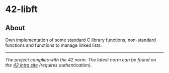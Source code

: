 # 42-libft

## About
Own implementation of some standard C library functions, non-standard functions and functions to manage linked lists.

<!--
## Getting started
### Prerequisites
### Installation
-->

<!--
## Usage

### Functions
#### from `<ctype.h>`

|Name|Description|
|---|---|
|ft_isalpha|Checks whether a given character is an alphabetic letter.|
|||
-->
<!--## Roadmap-->
<!--## Contributing-->
<!--## License-->
<!--## Contact-->
<!--## Aknowledgements-->

---
*The project complies with the 42 norm. The latest norm can be found on the [42 intra site](https://meta.intra.42.fr/articles/the-norm-v4) (requires authentication)*.